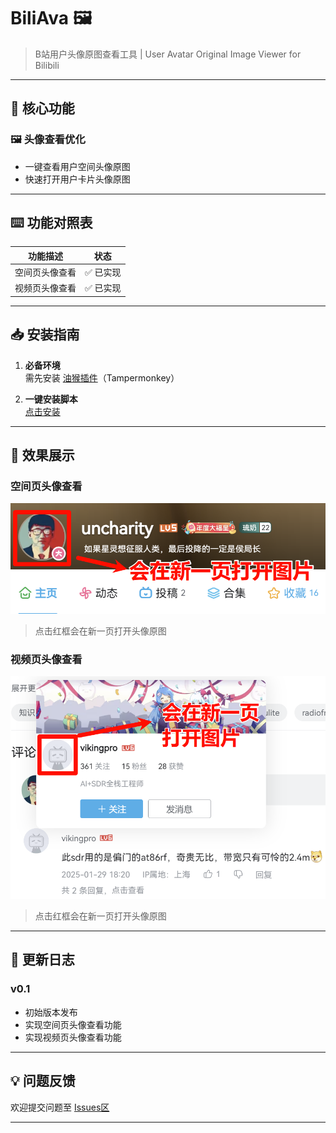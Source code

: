 # BiliAva 🖼️

> B站用户头像原图查看工具 | User Avatar Original Image Viewer for Bilibili

---

## 🚀 核心功能

### 🖼️ 头像查看优化
- 一键查看用户空间头像原图
- 快速打开用户卡片头像原图

---

## ⌨️ 功能对照表
| 功能描述 | 状态 |
|---------|------|
| 空间页头像查看 | ✅ 已实现 |
| 视频页头像查看 | ✅ 已实现 |

---

## 📥 安装指南

1. **必备环境**  
   需先安装 [油猴插件][tm]（Tampermonkey）

2. **一键安装脚本**  
   [点击安装][install]

---

## 📸 效果展示

### 空间页头像查看
![使用前效果](./img/个人主页.png) 

> 点击红框会在新一页打开头像原图

### 视频页头像查看
![使用前效果](./img/视频详情页.png) 

> 点击红框会在新一页打开头像原图

---

## 🔄 更新日志

### v0.1
- 初始版本发布
- 实现空间页头像查看功能
- 实现视频页头像查看功能

---

## 💡 问题反馈
欢迎提交问题至 [Issues区][issues]

---

<!-- 隐式链接定义 -->
[tm]: https://www.tampermonkey.net/
[install]: https://github.com/uncharity/BiliAva/raw/main/main.user.js
[issues]: https://github.com/uncharity/BiliAva/issues